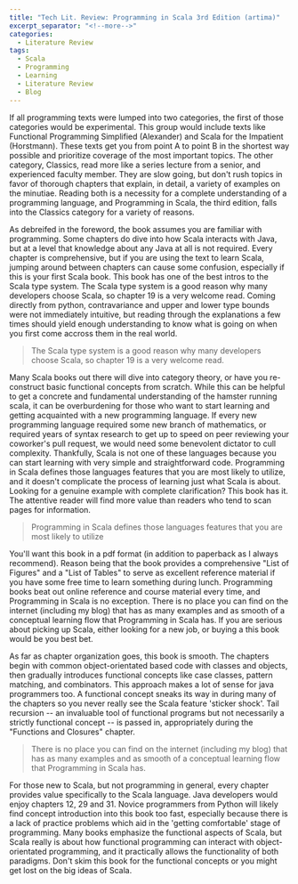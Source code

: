 ```yaml
---
title: "Tech Lit. Review: Programming in Scala 3rd Edition (artima)"
excerpt_separator: "<!--more-->"
categories:
  - Literature Review
tags:
  - Scala
  - Programming
  - Learning
  - Literature Review
  - Blog
---
```


If all programming texts were lumped into two categories, the first of those categories would be experimental. This group would include texts like Functional Programming Simplified (Alexander) and Scala for the Impatient (Horstmann). These texts get you from point A to point B in the shortest way possible and prioritize coverage of the most important topics. The other category, Classics, read more like a series lecture from a senior, and experienced faculty member. They are slow going, but don't rush topics in favor of thorough chapters that explain, in detail, a variety of examples on the minutiae. Reading both is a necessity for a complete understanding of a programming language, and Programming in Scala, the third edition, falls into the Classics category for a variety of reasons.

<!--more-->

As debreifed in the foreword, the book assumes you are familiar with programming. Some chapters do dive into how Scala interacts with Java, but at a level that knowledge about any Java at all is not required. Every chapter is comprehensive, but if you are using the text to learn Scala, jumping around between chapters can cause some confusion, especially if this is your first Scala book. This book has one of the best intros to the Scala type system. The Scala type system is a good reason why many developers choose Scala, so chapter 19 is a very welcome read. Coming directly from python, contravariance and upper and lower type bounds were not immediately intuitive, but reading through the explanations a few times should yield enough understanding to know what is going on when you first come accross them in the real world.

> The Scala type system is a good reason why many developers choose Scala, so chapter 19 is a very welcome read. 


Many Scala books out there will dive into category theory, or have you re-construct basic functional concepts from scratch. While this can be helpful to get a concrete and fundamental understanding of the hamster running scala, it can be overburdening for those who want to start learning and getting acquainted with a new programming language. If every new programming language required some new branch of mathematics, or required years of syntax research to get up to speed on peer reviewing your coworker's pull request, we would need some benevolent dictator to cull complexity. Thankfully, Scala is not one of these languages because you can start learning with very simple and straightforward code. Programming in Scala defines those languages features that you are most likely to utilize, and it doesn't complicate the process of learning just what Scala is about. Looking for a genuine example with complete clarification? This book has it. The attentive reader will find more value than readers who tend to scan pages for information.


> Programming in Scala defines those languages features that you are most likely to utilize


You'll want this book in a pdf format (in addition to paperback as I always recommend). Reason being that the book provides a comprehensive "List of Figures" and a "List of Tables" to serve as excellent reference material if you have some free time to learn something during lunch. Programming books beat out online reference and course material every time, and Programming in Scala is no exception. There is no place you can find on the internet (including my blog) that has as many examples and as smooth of a conceptual learning flow that Programming in Scala has. If you are serious about picking up Scala, either looking for a new job, or buying a this book would be you best bet.


As far as chapter organization goes, this book is smooth. The chapters begin with common object-orientated based code with classes and objects, then gradually introduces functional concepts like case classes, pattern matching, and combinators. This approach makes a lot of sense for java programmers too. A functional concept sneaks its way in during many of the chapters so you never really see the Scala feature 'sticker shock'. Tail recursion -- an invaluable tool of functional programs but not necessarily a strictly functional concept -- is passed in, appropriately during the "Functions and Closures" chapter.   


> There is no place you can find on the internet (including my blog) that has as many examples and as smooth of a conceptual learning flow that Programming in Scala has.

For those new to Scala, but not programming in general, every chapter provides value specifically to the Scala language. Java developers would enjoy chapters 12, 29 and 31. Novice programmers from Python will likely find concept introduction into this book too fast, especially because there is a lack of practice problems which aid in the 'getting comfortable' stage of programming. Many books emphasize the functional aspects of Scala, but Scala really is about how functional programming can interact with object-orientated programming, and it practically allows the functionality of both paradigms. Don't skim this book for the functional concepts or you might get lost on the big ideas of Scala.




